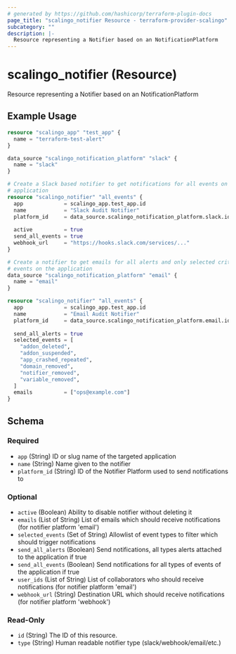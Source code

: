 ```yaml
---
# generated by https://github.com/hashicorp/terraform-plugin-docs
page_title: "scalingo_notifier Resource - terraform-provider-scalingo"
subcategory: ""
description: |-
  Resource representing a Notifier based on an NotificationPlatform
---
```


# scalingo_notifier (Resource)

Resource representing a Notifier based on an NotificationPlatform

## Example Usage

```terraform
resource "scalingo_app" "test_app" {
  name = "terraform-test-alert"
}

data_source "scalingo_notification_platform" "slack" {
  name = "slack"
}

# Create a Slack based notifier to get notifications for all events on the
# application
resource "scalingo_notifier" "all_events" {
  app             = scalingo_app.test_app.id
  name            = "Slack Audit Notifier"
  platform_id     = data_source.scalingo_notification_platform.slack.id
  
  active          = true
  send_all_events = true
  webhook_url     = "https://hooks.slack.com/services/..."
}

# Create a notifier to get emails for all alerts and only selected critical
# events on the application
data_source "scalingo_notification_platform" "email" {
  name = "email"
}

resource "scalingo_notifier" "all_events" {
  app             = scalingo_app.test_app.id
  name            = "Email Audit Notifier"
  platform_id     = data_source.scalingo_notification_platform.email.id
  
  send_all_alerts = true
  selected_events = [
    "addon_deleted",
    "addon_suspended",
    "app_crashed_repeated",
    "domain_removed",
    "notifier_removed",
    "variable_removed",
  ]
  emails          = ["ops@example.com"]
}
```

<!-- schema generated by tfplugindocs -->
## Schema

### Required

- `app` (String) ID or slug name of the targeted application
- `name` (String) Name given to the notifier
- `platform_id` (String) ID of the Notifier Platform used to send notifications to

### Optional

- `active` (Boolean) Ability to disable notifier without deleting it
- `emails` (List of String) List of emails which should receive notifications (for notifier platform 'email')
- `selected_events` (Set of String) Allowlist of event types to filter which should trigger notifications
- `send_all_alerts` (Boolean) Send notifications, all types alerts attached to the application if true
- `send_all_events` (Boolean) Send notifications for all types of events of the application if true
- `user_ids` (List of String) List of collaborators who should receive notifications (for notifier platform 'email')
- `webhook_url` (String) Destination URL which should receive notifications (for notifier platform 'webhook')

### Read-Only

- `id` (String) The ID of this resource.
- `type` (String) Human readable notifier type (slack/webhook/email/etc.)


